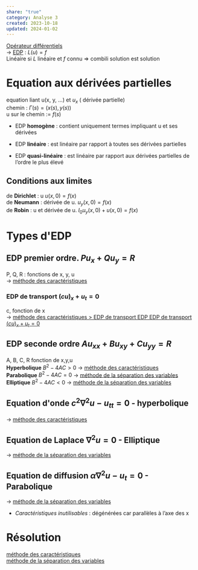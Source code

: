```yaml
---  
share: "true"  
category: Analyse 3  
created: 2023-10-18  
updated: 2024-01-02  
---  
```

  
  
[Opérateur différentiels](Op%C3%A9rateur%20diff%C3%A9rentiels.md)  
→ [EDP](EDP.md) : $L(u)=f$  
Linéaire si $L$ linéaire et $f$ connu => combili solution est solution  
  
# Equation aux dérivées partielles  
equation liant u(x, y, …) et $u_x$ ( dérivée partielle)  
chemin : $\Gamma(s)=(x(s),y(s))$  
u sur le chemin := $f(s)$  
  
  
- EDP **homogène** : contient uniquement termes impliquant u et ses dérivées  
  
- EDP **linéaire** : est linéaire par rapport à toutes ses dérivées partielles    
  
- EDP **quasi-linéaire** : est linéaire par rapport aux dérivées partielles de l’ordre le plus élevé  
## Conditions aux limites  
de **Dirichlet** : u               $u(x,0)=f(x)$  
de **Neumann** :  dérivée de u.   $u_y(x,0)=f(x)$  
de **Robin** :  u et dérivée de u.  $l_{0}u_y(x,0)+u(x,0)=f(x)$  
# Types d'EDP  
## EDP premier ordre. $Pu_x+Qu_y=R$  
P, Q, R : fonctions de x, y, u  
→ [méthode des caractéristiques](m%C3%A9thode%20des%20caract%C3%A9ristiques.md)  
### EDP de transport $(cu)_{x}+u_{t}= 0$  
c, fonction de x  
→ [méthode des caractéristiques > EDP de transport EDP EDP de transport $(cu)_{x}+u_{t}= 0$](m%C3%A9thode%20des%20caract%C3%A9ristiques.md#edp-de-transport-edp-edp-de-transport-dollarcuxut-0dollar)  
## EDP seconde ordre $Au_{xx}+Bu_{xy}+Cu_{yy}=R$  
A, B, C, R fonction de x,y,u   
**Hyperbolique** $B^{2}-4AC>0$ → [méthode des caractéristiques](m%C3%A9thode%20des%20caract%C3%A9ristiques.md)  
**Parabolique** $B^{2}-4AC=0$ → [méthode de la séparation des variables](m%C3%A9thode%20de%20la%20s%C3%A9paration%20des%20variables.md)  
**Elliptique** $B^{2}-4AC<0$ → [méthode de la séparation des variables](m%C3%A9thode%20de%20la%20s%C3%A9paration%20des%20variables.md)  
## Equation d'onde $c^{2}\nabla^{2}u-u_{tt}=0$ - hyperbolique  
→ [méthode des caractéristiques](m%C3%A9thode%20des%20caract%C3%A9ristiques.md)  
## Equation de Laplace ${}\nabla^{2}u=0$ - Elliptique  
→ [méthode de la séparation des variables](m%C3%A9thode%20de%20la%20s%C3%A9paration%20des%20variables.md)  
## Equation de diffusion ${}\alpha \nabla^{2}u-u_{t}=0$ - Parabolique  
→ [méthode de la séparation des variables](m%C3%A9thode%20de%20la%20s%C3%A9paration%20des%20variables.md)  
  
- *Caractéristiques inutilisables* : dégénérées car parallèles à l’axe des x  
# Résolution  
[méthode des caractéristiques](m%C3%A9thode%20des%20caract%C3%A9ristiques.md)  
[méthode de la séparation des variables](m%C3%A9thode%20de%20la%20s%C3%A9paration%20des%20variables.md)  
